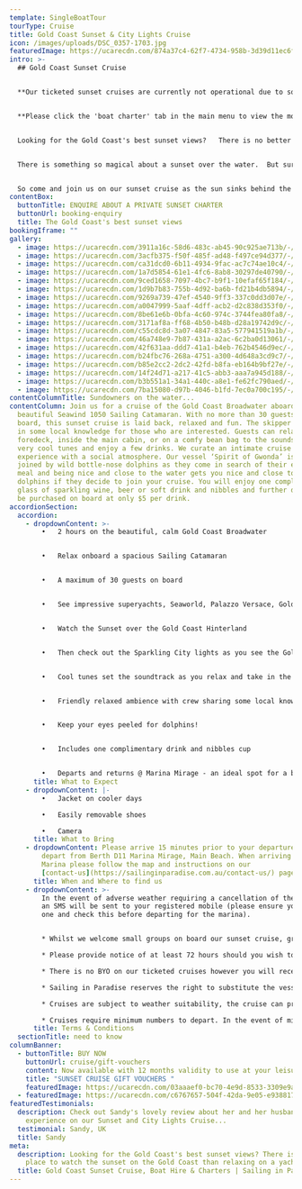 ```yaml
---
template: SingleBoatTour
tourType: Cruise
title: Gold Coast Sunset & City Lights Cruise
icon: /images/uploads/DSC_0357-1703.jpg
featuredImage: https://ucarecdn.com/874a37c4-62f7-4734-958b-3d39d11ec6fd/-/preview/-/enhance/50/
intro: >-
  ## Gold Coast Sunset Cruise


  **Our ticketed sunset cruises are currently not operational due to social distancing requirements.  We are still offering private sunset charters which are suitable for groups from 2 to 30 guests.**  


  **Please click the 'boat charter' tab in the main menu to view the most appropriate private charter option or send through an enquiry via the tab below.**  


  Looking for the Gold Coast's best sunset views?   There is no better place to watch the sunset on the Gold Coast than relaxing on a yacht on the Broadwater!   No seriously...


  There is something so magical about a sunset over the water.  But surrounded by it?  Well that's something else...    


  So come and join us on our sunset cruise as the sun sinks behind the mountains of the Gold Coast Hinterland and casts a glow across the calm waters of the Gold Coast Broadwater.
contentBox:
  buttonTitle: ENQUIRE ABOUT A PRIVATE SUNSET CHARTER
  buttonUrl: booking-enquiry
  title: The Gold Coast's best sunset views
bookingIframe: ""
gallery:
  - image: https://ucarecdn.com/3911a16c-58d6-483c-ab45-90c925ae713b/-/preview/-/enhance/50/
  - image: https://ucarecdn.com/3acfb375-f50f-485f-ad48-f497ce94d377/-/preview/-/enhance/13/
  - image: https://ucarecdn.com/ca31dcd0-6b11-4934-9fac-ac7c74ae10c4/-/preview/-/enhance/39/
  - image: https://ucarecdn.com/1a7d5854-61e1-4fc6-8ab8-30297de40790/-/preview/-/enhance/50/
  - image: https://ucarecdn.com/9ced1658-7097-4bc7-b9f1-10efaf65f184/-/preview/-/enhance/25/
  - image: https://ucarecdn.com/1d9b7b83-755b-4d92-ba6b-fd21b4db5894/-/preview/-/enhance/39/
  - image: https://ucarecdn.com/9269a739-47ef-4540-9ff3-337c0dd3d07e/-/preview/-/enhance/50/
  - image: https://ucarecdn.com/a0047999-5aaf-4dff-acb2-d2c838d353f0/-/preview/-/enhance/25/
  - image: https://ucarecdn.com/8be61e6b-0bfa-4c60-974c-3744fea80fa8/-/preview/-/enhance/36/
  - image: https://ucarecdn.com/3171af8a-ff68-4b50-b48b-d28a19742d9c/-/preview/-/enhance/41/
  - image: https://ucarecdn.com/c55cdc8d-3a07-4847-83a5-577941519a1b/-/preview/-/enhance/50/
  - image: https://ucarecdn.com/46a748e9-7b87-431a-a2ac-6c2ba0d13061/-/preview/-/enhance/50/
  - image: https://ucarecdn.com/42f631aa-ddd7-41a1-b4eb-762b4546d9ec/-/preview/-/enhance/42/
  - image: https://ucarecdn.com/b24fbc76-268a-4751-a300-4d648a3cd9c7/-/preview/-/enhance/50/
  - image: https://ucarecdn.com/b85e2cc2-2dc2-42fd-b8fa-eb164b9bf27e/-/preview/-/enhance/27/
  - image: https://ucarecdn.com/14f24d71-a217-41c5-abb3-aaa7a945d188/-/preview/-/enhance/24/
  - image: https://ucarecdn.com/b3b551a1-34a1-440c-a8e1-fe62fc790aed/-/preview/-/enhance/34/
  - image: https://ucarecdn.com/7ba15080-d97b-4046-b1fd-7ec0a700c195/-/preview/-/enhance/33/
contentColumnTitle: Sundowners on the water...
contentColumn: Join us for a cruise of the Gold Coast Broadwater aboard our
  beautiful Seawind 1050 Sailing Catamaran. With no more than 30 guests on
  board, this sunset cruise is laid back, relaxed and fun. The skipper will drop
  in some local knowledge for those who are interested. Guests can relax on the
  foredeck, inside the main cabin, or on a comfy bean bag to the sounds of some
  very cool tunes and enjoy a few drinks. We curate an intimate cruise
  experience with a social atmosphere. Our vessel ‘Spirit of Gwonda’ is often
  joined by wild bottle-nose dolphins as they come in search of their evening
  meal and being nice and close to the water gets you nice and close to the
  dolphins if they decide to join your cruise. You will enjoy one complimentary
  glass of sparkling wine, beer or soft drink and nibbles and further drinks can
  be purchased on board at only $5 per drink.
accordionSection:
  accordion:
    - dropdownContent: >-
        •	2 hours on the beautiful, calm Gold Coast Broadwater


        •	Relax onboard a spacious Sailing Catamaran


        •	A maximum of 30 guests on board


        •	See impressive superyachts, Seaworld, Palazzo Versace, Gold Coast Seaway, Wavebreak Island, South Stradbroke Island and local wildlife.


        •	Watch the Sunset over the Gold Coast Hinterland


        •	Then check out the Sparkling City lights as you see the Gold Coast in a new light


        •	Cool tunes set the soundtrack as you relax and take in the views


        •	Friendly relaxed ambience with crew sharing some local knowledge


        •	Keep your eyes peeled for dolphins!


        •	Includes one complimentary drink and nibbles cup


        •	Departs and returns @ Marina Mirage - an ideal spot for a beautiful waterfront meal or drinks before or after your cruise
      title: What to Expect
    - dropdownContent: |-
        •	Jacket on cooler days

        •	Easily removable shoes

        •	Camera
      title: What to Bring
    - dropdownContent: Please arrive 15 minutes prior to your departure time. We
        depart from Berth D11 Marina Mirage, Main Beach. When arriving at the
        Marina please follow the map and instructions on our
        [contact-us](https://sailinginparadise.com.au/contact-us/) page.
      title: When and Where to find us
    - dropdownContent: >-
        In the event of adverse weather requiring a cancellation of the cruise
        an SMS will be sent to your registered mobile (please ensure you provide
        one and check this before departing for the marina).


        * Whilst we welcome small groups on board our sunset cruise, group sizes are limited to maximum 10 guests.   We ask that groups respect the fact that this is a shared cruise with a relaxed laid-back vibe.   Groups over 10 in size, celebrating a special occasion, or those who prefer to curate a more party vibe would benefit from enquiring about a private charter which can often be just as affordable for larger groups.  

        * Please provide notice of at least 72 hours should you wish to cancel to avoid forfeiture of ticket price.

        * There is no BYO on our ticketed cruises however you will receive one complimentary bubbly, beer or soft drink and extra drinks may be purchased on board at very reasonable prices (cash preferred, cards accepted).

        * Sailing in Paradise reserves the right to substitute the vessel if necessary without prior notice.

        * Cruises are subject to weather suitability, the cruise can proceed in many weather conditions but if it is deemed unsafe or overly unpleasant we will not sail as we do want our guests to have a safe and enjoyable experience on board. Guests are able to reschedule or request a refund in this circumstance.

        * Cruises require minimum numbers to depart. In the event of minimum numbers not being met guests will be offered a full refund or the opportunity to reschedule to an alternative date.
      title: Terms & Conditions
  sectionTitle: need to know
columnBanner:
  - buttonTitle: BUY NOW
    buttonUrl: cruise/gift-vouchers
    content: Now available with 12 months validity to use at your leisure.
    title: "SUNSET CRUISE GIFT VOUCHERS "
    featuredImage: https://ucarecdn.com/03aaaef0-bc70-4e9d-8533-3309e9a7d59f/
  - featuredImage: https://ucarecdn.com/c6767657-504f-42da-9e05-e9388170030d/
featuredTestimonials:
  description: Check out Sandy's lovely review about her and her husband's
    experience on our Sunset and City Lights Cruise...
  testimonial: Sandy, UK
  title: Sandy
meta:
  description: Looking for the Gold Coast's best sunset views? There is no better
    place to watch the sunset on the Gold Coast than relaxing on a yacht
  title: Gold Coast Sunset Cruise, Boat Hire & Charters | Sailing in Paradise
---
```

